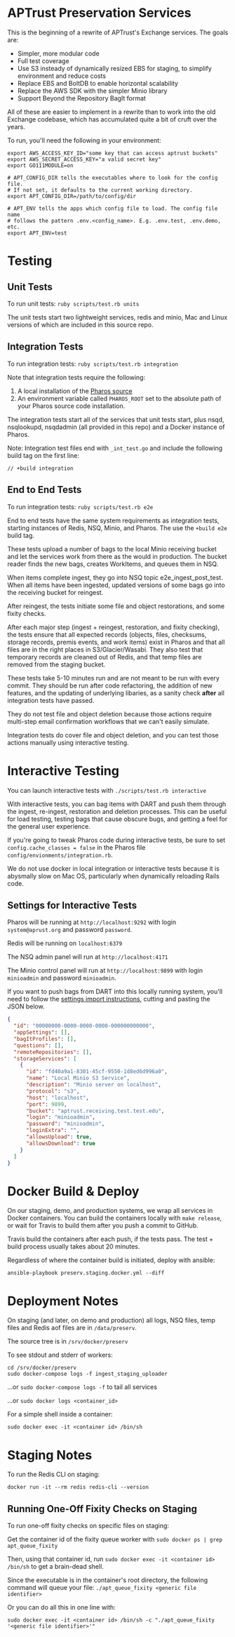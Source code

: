# APTrust Preservation Services

This is the beginning of a rewrite of APTrust's Exchange services. The goals
are:

* Simpler, more modular code
* Full test coverage
* Use S3 insteady of dynamically resized EBS for staging,
  to simplify environment and reduce costs
* Replace EBS and BoltDB to enable horizontal scalability
* Replace the AWS SDK with the simpler Minio library
* Support Beyond the Repository BagIt format

All of these are easier to implement in a rewrite than to work into the old
Exchange codebase, which has accumulated quite a bit of cruft over the years.

To run, you'll need the following in your environment:

```
export AWS_ACCESS_KEY_ID="some key that can access aptrust buckets"
export AWS_SECRET_ACCESS_KEY="a valid secret key"
export GO111MODULE=on

# APT_CONFIG_DIR tells the executables where to look for the config file.
# If not set, it defaults to the current working directory.
export APT_CONFIG_DIR=/path/to/config/dir

# APT_ENV tells the apps which config file to load. The config file name
# follows the pattern .env.<config_name>. E.g. .env.test, .env.demo, etc.
export APT_ENV=test
```

# Testing

## Unit Tests

To run unit tests: `ruby scripts/test.rb units`

The unit tests start two lightweight services, redis and minio, Mac and Linux versions of which are included in this source repo.

## Integration Tests

To run integration tests: `ruby scripts/test.rb integration`

Note that integration tests require the following:

1. A local installation of the [Pharos source](https://github.com/APTrust/pharos)
2. An environment variable called `PHAROS_ROOT` set to the absolute path of your Pharos source code installation.

The integration tests start all of the services that unit tests start, plus nsqd, nsqlookupd, nsqdadmin (all provided in this repo) and a Docker instance of Pharos.

Note: Integration test files end with `_int_test.go` and include the following build tag on the first line:

```
// +build integration

```

## End to End Tests

To run integration tests: `ruby scripts/test.rb e2e`

End to end tests have the same system requirements as integration tests, starting
instances of Redis, NSQ, Minio, and Pharos. The use the `+build e2e` build tag.

These tests upload a number of bags to the local Minio receiving bucket and let
the services work from there as the would in production. The bucket reader finds
the new bags, creates WorkItems, and queues them in NSQ.

When items complete ingest, they go into NSQ topic e2e\_ingest\_post\_test. When
all items have been ingested, updated versions of some bags go into the
receiving bucket for reingest.

After reingest, the tests initiate some file and object restorations, and some
fixity checks.

After each major step (ingest + reingest, restoration, and fixity checking), the
tests ensure that all expected records (objects, files, checksums, storage
records, premis events, and work items) exist in Pharos and that all files are
in the right places in S3/Glacier/Wasabi. They also test that temporary records
are cleaned out of Redis, and that temp files are removed from the staging
bucket.

These tests take 5-10 minutes run and are not meant to be run with every commit.
They should be run after code refactoring, the addition of new features, and the
updating of underlying libaries, as a sanity check __after__ all integration
tests have passed.

They do not test file and object deletion because those actions require
multi-step email confirmation workflows that we can't easily simulate.

Integration tests do cover file and object deletion, and you can test those
actions manually using interactive testing.

# Interactive Testing

You can launch interactive tests with `./scripts/test.rb interactive`

With interactive tests, you can bag items with DART and push them through the
ingest, re-ingest, restoration and deletion processes. This can be useful for
load testing, testing bags that cause obscure bugs, and getting a feel for the
general user experience.

If you're going to tweak Pharos code during interactive tests, be sure to set `config.cache_classes = false` in the Pharos file
`config/envionments/integration.rb`.

We do not use docker in local integration or interactive tests because it is
abysmally slow on Mac OS, particularly when dynamically reloading Rails code.

## Settings for Interactive Tests

Pharos will be running at `http://localhost:9292` with login `system@aprust.org`
and password `password`.

Redis will be running on `localhost:6379`

The NSQ admin panel will run at `http://localhost:4171`

The Minio control panel will run at `http://localhost:9899` with login
`minioadmin` and password `minioadmin`.

If you want to push bags from DART into this locally running system, you'll need
to follow the [settings import instructions](https://aptrust.github.io/dart-docs/users/settings/import/),
cutting and pasting the JSON below.

```json
{
  "id": "00000000-0000-0000-0000-000000000000",
  "appSettings": [],
  "bagItProfiles": [],
  "questions": [],
  "remoteRepositories": [],
  "storageServices": [
    {
      "id": "fd40a9a1-8301-45cf-9550-1d8ed6d996a0",
      "name": "Local Minio S3 Service",
      "description": "Minio server on localhost",
      "protocol": "s3",
      "host": "localhost",
      "port": 9899,
      "bucket": "aptrust.receiving.test.test.edu",
      "login": "minioadmin",
      "password": "minioadmin",
      "loginExtra": "",
      "allowsUpload": true,
      "allowsDownload": true
    }
  ]
}
```

# Docker Build & Deploy

On our staging, demo, and production systems, we wrap all services in Docker
containers. You can build the containers locally with `make release`, or wait
for Travis to build them after you push a commit to GitHub.

Travis build the containers after each push, if the tests pass. The test +
build process usually takes about 20 minutes.

Regardless of where the container build is initiated, deploy with ansible:

`ansible-playbook preserv.staging.docker.yml --diff`

# Deployment Notes

On staging (and later, on demo and production) all logs, NSQ files, temp files
and Redis aof files are in `/data/preserv`.

The source tree is in `/srv/docker/preserv`

To see stdout and stderr of workers:

```
cd /srv/docker/preserv
sudo docker-compose logs -f ingest_staging_uploader
```

...or `sudo docker-compose logs -f` to tail all services

...or `sudo docker logs <container_id>`

For a simple shell inside a container:

`sudo docker exec -it <container id> /bin/sh`

# Staging Notes

To run the Redis CLI on staging:

`docker run -it --rm redis redis-cli --version`

## Running One-Off Fixity Checks on Staging

To run one-off fixity checks on specific files on staging:

Get the container id of the fixity queue worker with
`sudo docker ps | grep apt_queue_fixity`

Then, using that container id, run `sudo docker exec -it <container id> /bin/sh`
to get a brain-dead shell.

Since the executable is in the container's root directory, the following command
will queue your file: `./apt_queue_fixity <generic file identifier>`

Or you can do all this in one line with:

`sudo docker exec -it <container id> /bin/sh -c "./apt_queue_fixity '<generic file identifier>'"`
